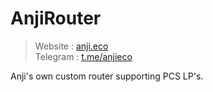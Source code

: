 # AnjiRouter

> Website : [anji.eco](https://anji.eco/)<br />
> Telegram : [t.me/anjieco](https://t.me/anjieco)

Anji's own custom router supporting PCS LP's.
